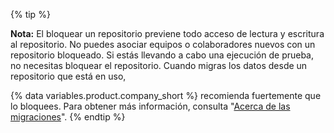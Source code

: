 {% tip %}

**Nota:** El bloquear un repositorio previene todo acceso de lectura y escritura al repositorio. No puedes asociar equipos o colaboradores nuevos con un repositorio bloqueado.
Si estás llevando a cabo una ejecución de prueba, no necesitas bloquear el repositorio. Cuando migras los datos desde un repositorio que está en uso,

{% data variables.product.company_short %} recomienda fuertemente que lo bloquees. Para obtener más información, consulta "[Acerca de las migraciones](/enterprise/admin/migrations/about-migrations#types-of-migrations)".
{% endtip %}
